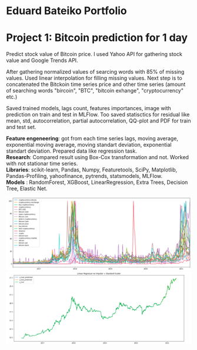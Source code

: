 # Eduard Bateiko Portfolio

# Project 1: Bitcoin prediction for 1 day

Predict stock value of Bitcoin price. I used Yahoo API for gathering stock value and Google Trends API. 

After gathering normalized values of searcing words with 85% of missing values. Used linear interpolation for filling missing values. Next step is to concatenated the Bitckoin time series price and other time series (amount of searching words "bircoin", "BTC", "bitcoin exhange", "cryptocurrency" etc.)

Saved trained models, lags count, features importances, image with prediction on train and test in MLFlow. Too saved statisctics for residual like mean, std, autocorrelation, partial autocorrelation, QQ-plot and PDF for train and test set.

**Feature engeneering**: got from each time series lags, moving average, exponential moving average, moving standart deviation, exponential standart deviation. Prepared data like regression task. <br>
**Research**: Compared result using Box-Cox transformation and not. 
Worked with not stationar time series. <br>
**Libraries**: scikit-learn, Pandas, Numpy, Featuretools, SciPy, Matplotlib, Pandas-Profiling, yahoofinance, pytrends, statsmodels, MLFlow.<br>
**Models** : RandomForest, XGBoost, LinearRegression, Extra Trees, Decision Tree, Elastic Net.

![](images/project1/2021-05-07_22-00.png)
![](images/project1/2021-09-04_14-01.png)
